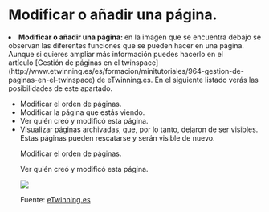 
# Modificar o añadir una página.

<li dir="ltr">
<strong>Modificar o añadir una página: </strong>en la imagen que se encuentra debajo se observan las diferentes funciones que se pueden hacer en una página. Aunque si quieres ampliar más información puedes hacerlo en el artículo [Gestión de páginas en el twinspace](http://www.etwinning.es/es/formacion/minitutoriales/964-gestion-de-paginas-en-el-twinspace) de eTwinning.es. En el siguiente listado verás las posibilidades de este apartado.
</li>
<ul>
<li dir="ltr">
Modificar el orden de páginas.
</li>
<li dir="ltr">
Modificar la página que estás viendo.
</li>
<li dir="ltr">
Ver quién creó y modificó esta página.
</li>
<li dir="ltr">
Visualizar páginas archivadas, que, por lo tanto, dejaron de ser visibles. Estas páginas pueden rescatarse y serán visible de nuevo.
</li>

Modificar el orden de páginas.

Ver quién creó y modificó esta página.


![](https://lh5.googleusercontent.com/XD55Uspam4AOuJ5YhqHbt34qOUKzADj2TGByE9Me69vmr7WzSx54Trhjy7ks8RLkWH2B7l-xDvLmbig0GCxv7j1AW_7qVCWbMLOJvkyz9SkCSo0iLa2PxAhV4Q6sl1St_Z_xZ-HU)

Fuente: [eTwinning.es](http://image.slidesharecdn.com/tutortwinspace-160118070453/95/scale-partido-al-twinspace-4-638.jpg?cb=1453103371)
